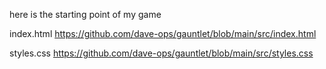 here is the starting point of my game

index.html
https://github.com/dave-ops/gauntlet/blob/main/src/index.html

styles.css
https://github.com/dave-ops/gauntlet/blob/main/src/styles.css
